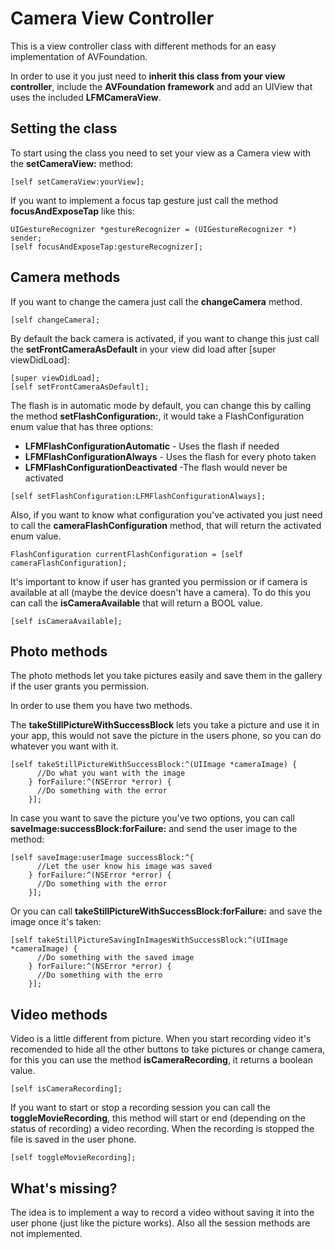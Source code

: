 # Camera View Controller
This is a view controller class with different methods for an easy implementation of AVFoundation.

In order to use it you just need to **inherit this class from your view controller**, include the **AVFoundation framework** and add an UIView that uses the included **LFMCameraView**.

## Setting the class

To start using the class you need to set your view as a Camera view with the **setCameraView:** method:

```Obj-C
[self setCameraView:yourView];
```

If you want to implement a focus tap gesture just call the method **focusAndExposeTap** like this:

```Obj-C
UIGestureRecognizer *gestureRecognizer = (UIGestureRecognizer *) sender;
[self focusAndExposeTap:gestureRecognizer];
```

## Camera methods

If you want to change the camera just call the **changeCamera** method.

```Obj-C
[self changeCamera];
```

By default the back camera is activated, if you want to change this just call the **setFrontCameraAsDefault** in your view did load after [super viewDidLoad]:

```Obj-C
[super viewDidLoad];
[self setFrontCameraAsDefault];
```

The flash is in automatic mode by default, you can change this by calling the method **setFlashConfiguration:**, it would take a FlashConfiguration enum value that has three options:
* **LFMFlashConfigurationAutomatic** - Uses the flash if needed
* **LFMFlashConfigurationAlways** - Uses the flash for every photo taken
* **LFMFlashConfigurationDeactivated** -The flash would never be activated

```Obj-C
[self setFlashConfiguration:LFMFlashConfigurationAlways];
```

Also, if you want to know what configuration you've activated you just need to call the **cameraFlashConfiguration** method, that will return the activated enum value.

```Obj-C
FlashConfiguration currentFlashConfiguration = [self cameraFlashConfiguration];
```

It's important to know if user has granted you permission or if camera is available at all (maybe the device doesn't have a camera). To do this you can call the **isCameraAvailable** that will return a BOOL value.

```Obj-C
[self isCameraAvailable];
```

## Photo methods

The photo methods let you take pictures easily and save them in the gallery if the user grants you permission.

In order to use them you have two methods.

The **takeStillPictureWithSuccessBlock** lets you take a picture and use it in your app, this would not save the picture in the users phone, so you can do whatever you want with it.

```Obj-C
[self takeStillPictureWithSuccessBlock:^(UIImage *cameraImage) {
      //Do what you want with the image
    } forFailure:^(NSError *error) {
      //Do something with the error
    }];
```

In case you want to save the picture you've two options, you can call **saveImage:successBlock:forFailure:** and send the user image to the method:
```Obj-C
[self saveImage:userImage successBlock:^{
      //Let the user know his image was saved
    } forFailure:^(NSError *error) {
      //Do something with the error
    }];
```
Or you can call **takeStillPictureWithSuccessBlock:forFailure:** and save the image once it's taken:

```Obj-C
[self takeStillPictureSavingInImagesWithSuccessBlock:^(UIImage *cameraImage) {
      //Do something with the saved image
    } forFailure:^(NSError *error) {
      //Do something with the erro
    }];
```

## Video methods

Video is a little different from picture. When you start recording video it's recomended to hide all the other buttons to take pictures or change camera, for this you can use the method **isCameraRecording**, it returns a boolean value.

```Obj-C
[self isCameraRecording];
```

If you want to start or stop a recording session you can call the **toggleMovieRecording**, this method will start or end (depending on the status of recording) a video recording. When the recording is stopped the file is saved in the user phone.

```Obj-C
[self toggleMovieRecording];
```

## What's missing?

The idea is to implement a way to record a video without saving it into the user phone (just like the picture works). Also all the session methods are not implemented.
